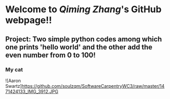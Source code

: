 # Welcome to *_Qiming Zhang_*'s GitHub webpage!!
## Project: Two simple python codes among which one prints 'hello world' and the other add the even number from 0 to 100!


### My cat
![Aaron Swartz]https://github.com/soulzqm/SoftwareCarpentryWC3/raw/master/1471424133_IMG_3912.JPG
  
